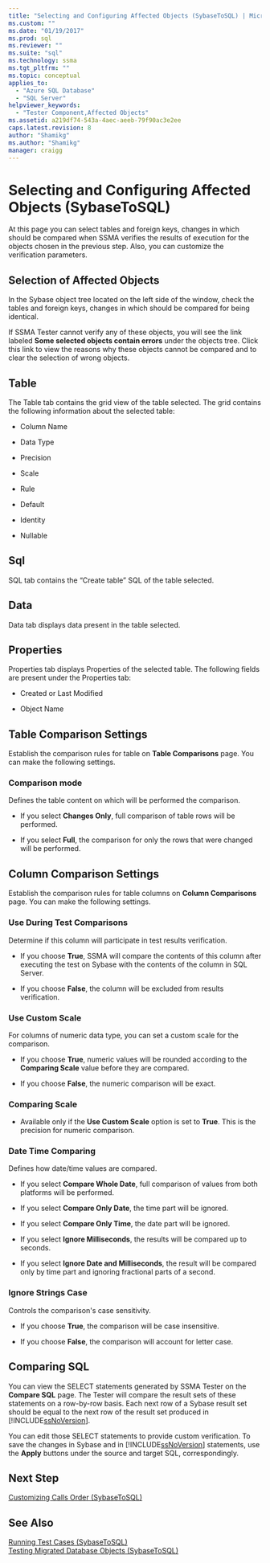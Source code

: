```yaml
---
title: "Selecting and Configuring Affected Objects (SybaseToSQL) | Microsoft Docs"
ms.custom: ""
ms.date: "01/19/2017"
ms.prod: sql
ms.reviewer: ""
ms.suite: "sql"
ms.technology: ssma
ms.tgt_pltfrm: ""
ms.topic: conceptual
applies_to: 
  - "Azure SQL Database"
  - "SQL Server"
helpviewer_keywords: 
  - "Tester Component,Affected Objects"
ms.assetid: a219df74-543a-4aec-aeeb-79f90ac3e2ee
caps.latest.revision: 8
author: "Shamikg"
ms.author: "Shamikg"
manager: craigg
---
```

# Selecting and Configuring Affected Objects (SybaseToSQL)
At this page you can select tables and foreign keys, changes in which should be compared when SSMA verifies the results of execution for the objects chosen in the previous step. Also, you can customize the verification parameters.  
  
## Selection of Affected Objects  
In the Sybase object tree located on the left side of the window, check the tables and foreign keys, changes in which should be compared for being identical.  
  
If SSMA Tester cannot verify any of these objects, you will see the link labeled **Some selected objects contain errors** under the objects tree. Click this link to view the reasons why these objects cannot be compared and to clear the selection of wrong objects.  
  
## Table  
The Table tab contains the grid view of the table selected. The grid contains the following information about the selected table:  
  
-   Column Name  
  
-   Data Type  
  
-   Precision  
  
-   Scale  
  
-   Rule  
  
-   Default  
  
-   Identity  
  
-   Nullable  
  
## Sql  
SQL tab contains the “Create table” SQL of the table selected.  
  
## Data  
Data tab displays data present in the table selected.  
  
## Properties  
Properties tab displays Properties of the selected table. The following fields are present under the Properties tab:  
  
-   Created or Last Modified  
  
-   Object Name  
  
## Table Comparison Settings  
Establish the comparison rules for table on **Table Comparisons** page. You can make the following settings.  
  
### Comparison mode  
Defines the table content on which will be performed the comparison.  
  
-   If you select **Changes Only**, full comparison of table rows will be performed.  
  
-   If you select **Full**, the comparison for only the rows that were changed will be performed.  
  
## Column Comparison Settings  
Establish the comparison rules for table columns on **Column Comparisons** page. You can make the following settings.  
  
### Use During Test Comparisons  
Determine if this column will participate in test results verification.  
  
-   If you choose **True**, SSMA will compare the contents of this column after executing the test on Sybase with the contents of the column in SQL Server.
  
-   If you choose **False**, the column will be excluded from results verification.  
  
### Use Custom Scale  
For columns of numeric data type, you can set a custom scale for the comparison.  
  
-   If you choose **True**, numeric values will be rounded according to the **Comparing Scale** value before they are compared.  
  
-   If you choose **False**, the numeric comparison will be exact.  
  
### Comparing Scale  
  
-   Available only if the **Use Custom Scale** option is set to **True**. This is the precision for numeric comparison.  
  
### Date Time Comparing  
Defines how date/time values are compared.  
  
-   If you select **Compare Whole Date**, full comparison of values from both platforms will be performed.  
  
-   If you select **Compare Only Date**, the time part will be ignored.  
  
-   If you select **Compare Only Time**, the date part will be ignored.  
  
-   If you select **Ignore Milliseconds**, the results will be compared up to seconds.  
  
-   If you select **Ignore Date and Milliseconds**, the result will be compared only by time part and ignoring fractional parts of a second.  
  
### Ignore Strings Case  
Controls the comparison's case sensitivity.  
  
-   If you choose **True**, the comparison will be case insensitive.  
  
-   If you choose **False**, the comparison will account for letter case.  
  
## Comparing SQL  
You can view the SELECT statements generated by SSMA Tester on the **Compare SQL** page. The Tester will compare the result sets of these statements on a row-by-row basis. Each next row of a Sybase result set should be equal to the next row of the result set produced in [!INCLUDE[ssNoVersion](../../includes/ssnoversion_md.md)].  
  
You can edit those SELECT statements to provide custom verification. To save the changes in Sybase and in [!INCLUDE[ssNoVersion](../../includes/ssnoversion_md.md)] statements, use the **Apply** buttons under the source and target SQL, correspondingly.  
  
## Next Step  
[Customizing Calls Order &#40;SybaseToSQL&#41;](../../ssma/sybase/customizing-calls-order-sybasetosql.md)  
  
## See Also  
[Running Test Cases &#40;SybaseToSQL&#41;](../../ssma/sybase/running-test-cases-sybasetosql.md)  
[Testing Migrated Database Objects &#40;SybaseToSQL&#41;](../../ssma/sybase/testing-migrated-database-objects-sybasetosql.md)  
  
